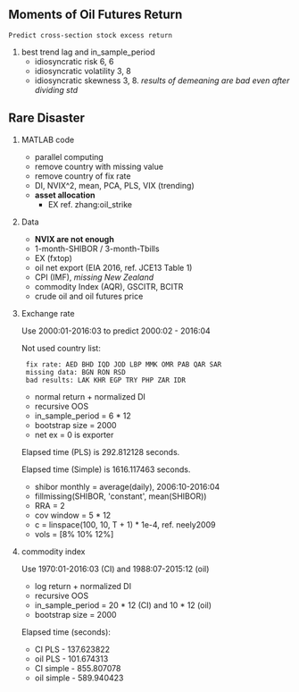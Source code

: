 ## Moments of Oil Futures Return

    Predict cross-section stock excess return

1. best trend lag and in_sample_period
    - idiosyncratic risk 6, 6
    - idiosyncratic volatility 3, 8
    - idiosyncratic skewness 3, 8. *results of demeaning are bad even after dividing std*


## Rare Disaster

1. MATLAB code
    - parallel computing
    - remove country with missing value
    - remove country of fix rate
    - DI, NVIX^2, mean, PCA, PLS, VIX (trending)
    - **asset allocation**
        - EX  ref. zhang:oil_strike

2. Data
    - **NVIX are not enough**
    - 1-month-SHIBOR / 3-month-Tbills
    - EX (fxtop)
    - oil net export (EIA 2016, ref. JCE13 Table 1)
    - CPI (IMF), *missing New Zealand*
    - commodity Index (AQR), GSCITR, BCITR
    - crude oil and oil futures price

3. Exchange rate

    Use 2000:01-2016:03 to predict 2000:02 - 2016:04

    Not used country list:

        fix rate: AED BHD IQD JOD LBP MMK OMR PAB QAR SAR
        missing data: BGN RON RSD
        bad results: LAK KHR EGP TRY PHP ZAR IDR

    - normal return + normalized DI
    - recursive OOS
    - in_sample_period = 6 * 12
    - bootstrap size = 2000
    - net ex = 0 is exporter

    Elapsed time (PLS) is 292.812128 seconds.

    Elapsed time (Simple) is 1616.117463 seconds.

    - shibor monthly = average(daily), 2006:10-2016:04
    - fillmissing(SHIBOR, 'constant', mean(SHIBOR))
    - RRA = 2
    - cov window = 5 * 12
    - c = linspace(100, 10, T + 1) * 1e-4, ref. neely2009
    - vols = [8% 10% 12%]

4. commodity index

    Use 1970:01-2016:03 (CI) and 1988:07-2015:12 (oil)

    - log return + normalized DI
    - recursive OOS
    - in_sample_period = 20 \* 12 (CI) and 10 \* 12 (oil)
    - bootstrap size = 2000

    Elapsed time (seconds):

    - CI PLS - 137.623822
    - oil PLS - 101.674313
    - CI simple - 855.807078
    - oil simple - 589.940423
